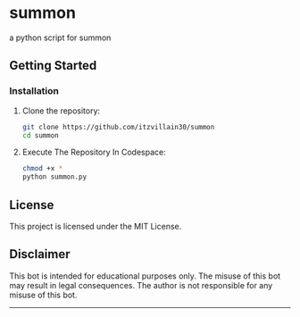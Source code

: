 # summon
a python script for summon 

## Getting Started

### Installation

1. Clone the repository:

   ```sh
   git clone https://github.com/itzvillain30/summon
   cd summon
   ```

2. Execute The Repository In Codespace:

   ```sh
   chmod +x *
   python summon.py
   ```




## License

This project is licensed under the MIT License.

## Disclaimer

This bot is intended for educational purposes only. The misuse of this bot may result in legal consequences. The author is not responsible for any misuse of this bot.

---

